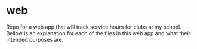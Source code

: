 # web
 Repo for a web app that will track service hours for clubs at my school. Bellow is an explanation for each of the files in this web app and what their intended purposes are. 

 
